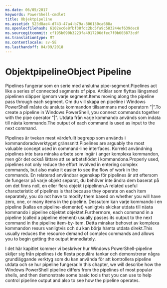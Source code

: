 ```yaml
---
ms.date: 06/05/2017
keywords: PowerShell-cmdlet
title: Objektpipeline
ms.assetid: 523d8ae4-d743-47a4-b79a-806130ca688a
ms.openlocfilehash: 6102ec6e8fbf38fdc2bc5fa9c583244ef639dec8
ms.sourcegitcommit: cf195b090b3223fa4917206dfec7f0b603873cdf
ms.translationtype: MT
ms.contentlocale: sv-SE
ms.lasthandoff: 04/09/2018
---
```

# <a name="object-pipeline"></a><span data-ttu-id="73595-103">Objektpipeline</span><span class="sxs-lookup"><span data-stu-id="73595-103">Object Pipeline</span></span>
<span data-ttu-id="73595-104">Pipelines fungerar som en serie med anslutna pipe-segment.</span><span class="sxs-lookup"><span data-stu-id="73595-104">Pipelines act like a series of connected segments of pipe.</span></span> <span data-ttu-id="73595-105">Artiklar som flyttas längsmed pipelinen släpper igenom varje segment.</span><span class="sxs-lookup"><span data-stu-id="73595-105">Items moving along the pipeline pass through each segment.</span></span> <span data-ttu-id="73595-106">Om du vill skapa en pipeline i Windows PowerShell måste du ansluta kommandon tillsammans med operatorn ”|”.</span><span class="sxs-lookup"><span data-stu-id="73595-106">To create a pipeline in Windows PowerShell, you connect commands together with the pipe operator "|".</span></span> <span data-ttu-id="73595-107">Utdata från varje kommando används som indata till nästa kommando.</span><span class="sxs-lookup"><span data-stu-id="73595-107">The output of each command is used as input to the next command.</span></span>

<span data-ttu-id="73595-108">Pipelines är tvekan mest värdefullt begrepp som används i kommandoradsverktyget gränssnitt.</span><span class="sxs-lookup"><span data-stu-id="73595-108">Pipelines are arguably the most valuable concept used in command-line interfaces.</span></span> <span data-ttu-id="73595-109">Korrekt användning pipelines inte bara minska arbete som ingår i anger komplexa kommandon, men gör det också lättare att se arbetsflödet i kommandona.</span><span class="sxs-lookup"><span data-stu-id="73595-109">Properly used, pipelines not only reduce the effort involved in entering complex commands, but also make it easier to see the flow of work in the commands.</span></span> <span data-ttu-id="73595-110">En relaterad användbar egenskap för pipelines är att eftersom de fungerar på varje objekt separat, du behöver inte ändra dem baserat på om det finns noll, en eller flera objekt i pipelinen.</span><span class="sxs-lookup"><span data-stu-id="73595-110">A related useful characteristic of pipelines is that because they operate on each item separately, you do not have to modify them based on whether you will have zero, one, or many items in the pipeline.</span></span> <span data-ttu-id="73595-111">Dessutom kan varje kommando i en pipeline (kallas en pipeline-elementet) vanligtvis skickar utdata till nästa kommando i pipeline objektet objektet.</span><span class="sxs-lookup"><span data-stu-id="73595-111">Furthermore, each command in a pipeline (called a pipeline element) usually passes its output to the next command in the pipeline item-by-item.</span></span> <span data-ttu-id="73595-112">Detta minskar behovet av komplexa kommandon resurs vanligtvis och du kan börja hämta utdata direkt.</span><span class="sxs-lookup"><span data-stu-id="73595-112">This usually reduces the resource demand of complex commands and allows you to begin getting the output immediately.</span></span>

<span data-ttu-id="73595-113">I det här kapitlet kommer vi beskriver hur Windows PowerShell-pipeline skiljer sig från pipelines i de flesta populära tankar och demonstrerar några grundläggande verktyg som du kan använda för att kontrollera pipeline utdata och se hur pipeline fungerar.</span><span class="sxs-lookup"><span data-stu-id="73595-113">In this chapter, we will describe how the Windows PowerShell pipeline differs from the pipelines of most popular shells, and then demonstrate some basic tools that you can use to help control pipeline output and also to see how the pipeline operates.</span></span>